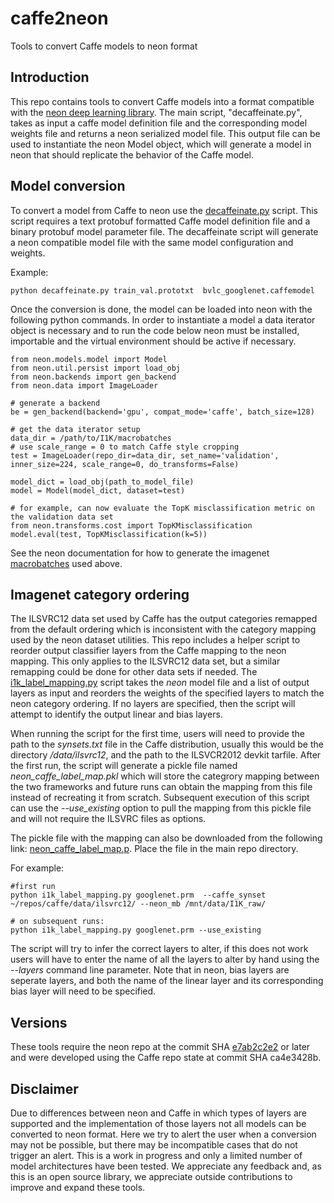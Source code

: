 # caffe2neon

Tools to convert Caffe models to neon format

## Introduction

This repo contains tools to convert Caffe models into a format compatible with the 
[neon deep learning library](https://github.com/NervanaSystems/neon).  The main
script, "decaffeinate.py", takes as input a caffe model definition file and the corresponding
model weights file and returns a neon serialized model file.  This output file can be used to
instantiate the neon Model object, which will generate a model in neon that should replicate the 
behavior of the Caffe model.


## Model conversion

To convert a model from Caffe to neon use the
[decaffeinate.py](https://github.com/NervanaSystems/decaffeinate/blob/master/decaffeinate.py) script.
This script requires a text protobuf formatted Caffe model definition file and a binary protobuf model
parameter file.  The decaffeinate script will generate a neon compatible model file with the same model
configuration and weights.

Example:
```
python decaffeinate.py train_val.prototxt  bvlc_googlenet.caffemodel
```

Once the conversion is done, the model can be loaded into neon with the following python commands.
In order to instantiate a model a data iterator object is necessary and to run the code below neon
must be installed, importable and the virtual environment should be active if necessary.

```
from neon.models.model import Model
from neon.util.persist import load_obj
from neon.backends import gen_backend
from neon.data import ImageLoader

# generate a backend
be = gen_backend(backend='gpu', compat_mode='caffe', batch_size=128)

# get the data iterator setup
data_dir = /path/to/I1K/macrobatches
# use scale_range = 0 to match Caffe style cropping
test = ImageLoader(repo_dir=data_dir, set_name='validation', inner_size=224, scale_range=0, do_transforms=False)

model_dict = load_obj(path_to_model_file)
model = Model(model_dict, dataset=test)

# for example, can now evaluate the TopK misclassification metric on the validation data set
from neon.transforms.cost import TopKMisclassification
model.eval(test, TopKMisclassification(k=5))
```

See the neon documentation for how to generate the imagenet
[macrobatches](http://neon.nervanasys.com/docs/latest/datasets.html#imagenet) used above.

## Imagenet category ordering

The ILSVRC12 data set used by Caffe has the output categories remapped from the default ordering which is
inconsistent with the category mapping used by the neon dataset utilities.  This repo includes a helper script
to reorder output classifier layers from the Caffe mapping to the neon mapping.  This only applies to the
ILSVRC12 data set, but a similar remapping could be done for other data sets if needed.  The
[i1k_label_mapping.py](https://github.com/NervanaSystems/decaffeinate/blob/master/i1k_label_mapping.py) script
takes the *neon* model file and a list of output layers as input and reorders the weights of the specified
layers to match the neon category ordering.  If no layers are specified, then the script will attempt to
identify the output linear and bias layers.

When running the script for the first time, users will need to provide the path to the _synsets.txt_ file in the Caffe
distribution, usually this would be the directory _<caffe root>/data/ilsvrc12_, and
the path to the ILSVCR2012 devkit tarfile.  After the first run, the script will generate a pickle file
named _neon_caffe_label_map.pkl_ which will store the categrory mapping between the two frameworks and
future runs can obtain the mapping from this file instead of recreating it from scratch.
Subsequent execution of this script can use the _--use_existing_ option to pull the mapping from this pickle
file and will not require the ILSVRC files as options.

The pickle file with the mapping can also be downloaded from the following link: [neon_caffe_label_map.p]( https://s3-us-west-1.amazonaws.com/nervana-modelzoo/neon_caffe_label_map.p).  Place the file in the main repo directory.

For example:
```
#first run
python i1k_label_mapping.py googlenet.prm  --caffe_synset ~/repos/caffe/data/ilsvrc12/ --neon_mb /mnt/data/I1K_raw/

# on subsequent runs:
python i1k_label_mapping.py googlenet.prm --use_existing

```

The script will try to infer the correct layers to alter, if this does not work users will have to enter the name
of all the layers to alter by hand using the _--layers_ command line parameter.  Note that in neon, bias layers are
seperate layers, and both the name of the linear layer and its corresponding bias layer will need to be specified.


## Versions

These tools require the neon repo at the commit SHA [e7ab2c2e2](https://github.com/NervanaSystems/neon/commit/e7ab2c2e27f113a4d36d17ba8c79546faed7d916) or later and were developed using the Caffe repo state at commit SHA
ca4e3428b.

## Disclaimer
Due to differences between neon and Caffe in which types of layers are supported and the implementation of those layers
not all models can be converted to neon format.  Here we try to alert the user when a conversion may not be possible,
but there may be incompatible cases that do not trigger an alert.  This is a work in progress and only a limited number
of model  architectures have been tested.  We appreciate any feedback and, as this is an open source library, we
appreciate outside contributions to improve and expand these tools.
